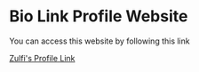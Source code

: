 # Bio Link Profile Website
You can access this website by following this link

[Zulfi's Profile Link](https://zulfifazhar.github.io/links/)
